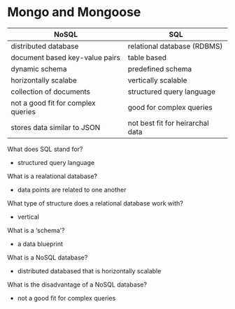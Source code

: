 # Mongo and Mongoose

NoSQL | SQL
----- | -----
distributed database | relational database (RDBMS)
document based key-value pairs | table based
dynamic schema | predefined schema
horizontally scalabe | vertically scalable
collection of documents | structured query language
not a good fit for complex queries | good for complex queries
stores data similar to JSON | not best fit for heirarchal data

What does SQL stand for?
- structured query language

What is a realational database?
- data points are related to one another

What type of structure does a relational database work with?
- vertical

What is a ‘schema’?
- a data blueprint

What is a NoSQL database?
- distributed databased that is horizontally scalable

What is the disadvantage of a NoSQL database?
- not a good fit for complex queries

